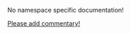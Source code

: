 No namespace specific documentation!

[Please add commentary!](https://github.com/arrdem/grimoire/edit/master/_includes/1.4.0/clojure.template/index.md)

